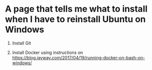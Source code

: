 # A page that tells me what to install when I have to reinstall Ubuntu on Windows

1. Install Git

1. Install Docker using instructions on https://blog.jayway.com/2017/04/19/running-docker-on-bash-on-windows/

